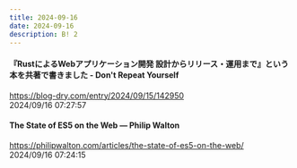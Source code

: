 ```yaml
---
title: 2024-09-16
date: 2024-09-16
description: B! 2
---
```


#### 『RustによるWebアプリケーション開発 設計からリリース・運用まで』という本を共著で書きました - Don't Repeat Yourself
https://blog-dry.com/entry/2024/09/15/142950<br>
2024/09/16 07:27:57<br>


#### The State of ES5 on the Web — Philip Walton
https://philipwalton.com/articles/the-state-of-es5-on-the-web/<br>
2024/09/16 07:24:15<br>


